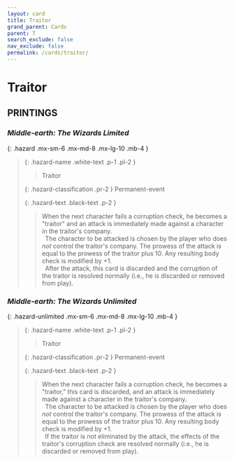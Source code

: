 ```yaml
---
layout: card
title: Traitor
grand_parent: Cards
parent: T
search_exclude: false
nav_exclude: false
permalink: /cards/traitor/
---
```


# Traitor


## PRINTINGS


### _Middle-earth: The Wizards Limited_

{: .hazard .mx-sm-6 .mx-md-8 .mx-lg-10 .mb-4 }
> {: .hazard-name .white-text .p-1 .pl-2 }
> > <div class="hazard-mp"></div>
> > <div class="card-name">Traitor</div>
>
> {: .hazard-classification .pr-2 }
> Permanent-event
>
> {: .hazard-text .black-text .p-2 }
> > When the next character fails a corruption check, he becomes a "traitor" and an attack is immediately made against a character in the traitor's company. <br>&ensp;The character to be attacked is chosen by the player who does _not_ control the traitor's company. The prowess of the attack is equal to the prowess of the traitor plus 10. Any resulting body check is modified by +1. <br>&ensp;After the attack, this card is discarded and the corruption of the traitor is resolved normally (i.e., he is discarded or removed from play).
>

### _Middle-earth: The Wizards Unlimited_

{: .hazard-unlimited .mx-sm-6 .mx-md-8 .mx-lg-10 .mb-4 }
> {: .hazard-name .white-text .p-1 .pl-2 }
> > <div class="hazard-mp"></div>
> > <div class="card-name">Traitor</div>
>
> {: .hazard-classification .pr-2 }
> Permanent-event
>
> {: .hazard-text .black-text .p-2 }
> > When the next character fails a corruption check, he becomes a "traitor," this card is discarded, and an attack is immediately made against a character in the traitor's company. <br>&ensp;The character to be attacked is chosen by the player who does _not_ control the traitor's company. The prowess of the attack is equal to the prowess of the traitor plus 10. Any resulting body check is modified by +1. <br>&ensp;If the traitor is not eliminated by the attack, the effects of the traitor's corruption check are resolved normally (i.e., he is discarded or removed from play).
>
